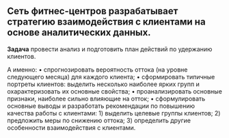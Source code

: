 ## Сеть фитнес-центров разрабатывает стратегию взаимодействия с клиентами на основе аналитических данных.

**Задача**
провести анализ и подготовить план действий по удержанию клиентов. 

А именно: 
	•	спрогнозировать вероятность оттока (на уровне следующего месяца) для каждого клиента;
	•	сформировать типичные портреты клиентов: выделить несколько наиболее ярких групп и охарактеризовать их основные свойства;
	•	проанализировать основные признаки, наиболее сильно влияющие на отток;
	•	сформулировать основные выводы и разработать рекомендации по повышению качества работы с клиентами: 
		1) выделить целевые группы клиентов;
		2) предложить меры по снижению оттока;
		3) определить другие особенности взаимодействия с клиентами.
